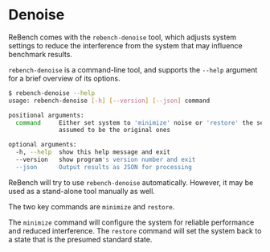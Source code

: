 # Denoise

ReBench comes with the `rebench-denoise` tool, which adjusts system
settings to reduce the interference from the system that may influence
benchmark results.

`rebench-denoise` is a command-line tool, and supports the `--help` argument
for a brief overview of its options.

```bash
$ rebench-denoise --help 
usage: rebench-denoise [-h] [--version] [--json] command

positional arguments:
  command     Either set system to 'minimize' noise or 'restore' the settings
              assumed to be the original ones

optional arguments:
  -h, --help  show this help message and exit
  --version   show program's version number and exit
  --json      Output results as JSON for processing
```

ReBench will try to use `rebench-denoise` automatically.
However, it may be used as a stand-alone tool manually as well.

The two key commands are `minimize` and `restore`.

The `minimize` command will configure the system for reliable performance
and reduced interference.
The `restore` command will set the system back to a state that
is the presumed standard state.
